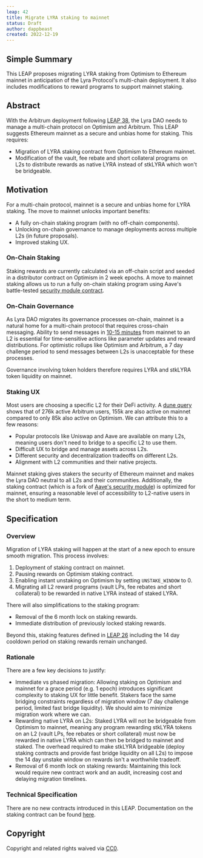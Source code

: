 ```yaml
---
leap: 42
title: Migrate LYRA staking to mainnet
status: Draft
author: dappbeast
created: 2022-12-19
---
```


## Simple Summary
This LEAP proposes migrating LYRA staking from Optimism to Ethereum mainnet in anticipation of the Lyra Protocol's multi-chain deployment. It also includes modifications to reward programs to support mainnet staking.

## Abstract
With the Arbitrum deployment following [LEAP 38](https://leaps.lyra.finance/leaps/leap-38/), the Lyra DAO needs to manage a multi-chain protocol on Optimism and Arbitrum. This LEAP suggests Ethereum mainnet as a secure and unbias home for staking. This requires:

- Migration of LYRA staking contract from Optimism to Ethereum mainnet.
- Modification of the vault, fee rebate and short collateral programs on L2s to distribute rewards as native LYRA instead of stkLYRA which won't be bridgeable.

## Motivation

For a multi-chain protocol, mainnet is a secure and unbias home for LYRA staking. The move to mainnet unlocks important benefits:

- A fully on-chain staking program (with no off-chain components).
- Unlocking on-chain governance to manage deployments across multiple L2s (in future proposals).
- Improved staking UX.

### On-Chain Staking

Staking rewards are currently calculated via an off-chain script and seeded in a distributor contract on Optimism in 2 week epochs. A move to mainnet staking allows us to run a fully on-chain staking program using Aave's battle-tested [security module contract](https://docs.aave.com/developers/v/2.0/protocol-governance/staking-aave).

### On-Chain Governance

As Lyra DAO migrates its governance processes on-chain, mainnet is a natural home for a multi-chain protocol that requires cross-chain messaging. Ability to send messages in [10-15 minutes]([https://community.optimism.io/docs/developers/bridge/messaging/#for-ethereum-l1-to-optimism-l2-transactions](https://community.optimism.io/docs/developers/bridge/messaging/#for-ethereum-l1-to-optimism-l2-transactions)) from mainnet to an L2 is essential for time-sensitive actions like parameter updates and reward distributions. For optimistic rollups like Optimism and Arbitrum, a 7 day challenge period to send messages between L2s is unacceptable for these processes.

Governance involving token holders therefore requires LYRA and stkLYRA token liquidity on mainnet.

### Staking UX

Most users are choosing a specific L2 for their DeFi activity. A [dune query](https://dune.com/queries/1765281?tx_count_n26d66=10 "https://dune.com/queries/1765281?tx_count_n26d66=10") shows that of 276k active Arbitrum users, 155k are also active on mainnet compared to only 85k also active on Optimism. We can attribute this to a few reasons:
- Popular protocols like Uniswap and Aave are available on many L2s, meaning users don't need to bridge to a specific L2 to use them.
- Difficult UX to bridge and manage assets across L2s.
- Different security and decentralization tradeoffs on different L2s.
- Alignment with L2 communities and their native projects.

Mainnet staking gives stakers the security of Ethereum mainnet and makes the Lyra DAO neutral to all L2s and their communities. Additionally, the staking contract (which is a fork of [Aave's security module](https://docs.aave.com/developers/v/2.0/protocol-governance/staking-aave)) is optimized for mainnet, ensuring a reasonable level of accessibility to L2-native users in the short to medium term. 

## Specification

### Overview
<!--This is a high level overview of *how* the LEAP will solve the problem. The overview should clearly describe how the new feature will be implemented.-->

Migration of LYRA staking will happen at the start of a new epoch to ensure smooth migration. This process involves:

1. Deployment of staking contract on mainnet.
2. Pausing rewards on Optimism staking contract.
3. Enabling instant unstaking on Optimism by setting `UNSTAKE_WINDOW` to 0.
4. Migrating all L2 reward programs (vault LPs, fee rebates and short collateral) to be rewarded in native LYRA instead of staked LYRA.

There will also simplifications to the staking program:

- Removal of the 6 month lock on staking rewards.
- Immediate distribution of previously locked staking rewards.

Beyond this, staking features defined in [LEAP 26](https://leaps.lyra.finance/leaps/leap-26) including the 14 day cooldown period on staking rewards remain unchanged.

### Rationale
<!--This is where you explain the reasoning behind how you propose to solve the problem. Why did you propose to implement the change in this way, what were the considerations and trade-offs. The rationale fleshes out what motivated the design and why particular design decisions were made. It should describe alternate designs that were considered and related work. The rationale may also provide evidence of consensus within the community, and should discuss important objections or concerns raised during discussion.-->

There are a few key decisions to justify:
- Immediate vs phased migration: Allowing staking on Optimism and mainnet for a grace period (e.g. 1 epoch) introduces significant complexity to staking UX for little benefit. Stakers face the same bridging constraints regardless of migration window (7 day challenge period, limited fast bridge liquidity). We should aim to minimize migration work where we can.
- Rewarding native LYRA on L2s: Staked LYRA will not be bridgeable from Optimism to mainnet, meaning any program rewarding stkLYRA tokens on an L2 (vault LPs, fee rebates or short collateral) must now be rewarded in native LYRA which can then be bridged to mainnet and staked. The overhead required to make stkLYRA bridgeable (deploy staking contracts and provide fast bridge liquidity on all L2s) to impose the 14 day unstake window on rewards isn't a worthwhile tradeoff.
- Removal of 6 month lock on staking rewards: Maintaining this lock would require new contract work and an audit, increasing cost and delaying migration timelines.

### Technical Specification
<!--The technical specification should outline the public API of the changes proposed. That is, changes to any of the interfaces Lyra currently exposes or the creations of new ones.-->

There are no new contracts introduced in this LEAP. Documentation on the staking contract can be found [here](https://docs.aave.com/developers/v/2.0/protocol-governance/staking-aave).

## Copyright
Copyright and related rights waived via [CC0](https://creativecommons.org/publicdomain/zero/1.0/).
